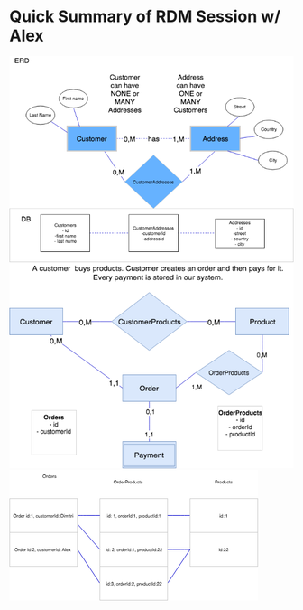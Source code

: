 # Quick Summary of RDM Session w/ Alex

![Customer](./images/CustomerAddress.png)
![Shop](./images/ER-shop.png)
![Translation to Tables](./images/ER-translation-to-DB-Tables.png)